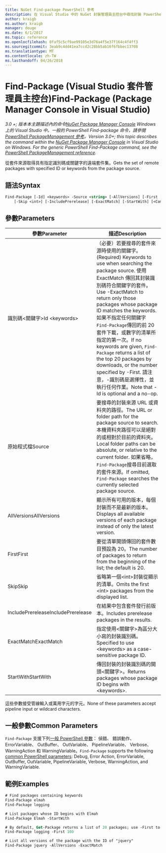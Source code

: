 ```yaml
---
title: NuGet Find-package PowerShell 參考
description: 在 Visual Studio 中的 NuGet 封裝管理員主控台中尋找封裝 PowerShell 命令的參考。
author: kraigb
ms.author: kraigb
manager: douge
ms.date: 6/1/2017
ms.topic: reference
ms.openlocfilehash: 0faf5c5cf9ae99105e3d76a4f5e37f164c4f4ff3
ms.sourcegitcommit: 3eab9c4dd41ea7ccd2c28bb5ab16f6fbbec13708
ms.translationtype: MT
ms.contentlocale: zh-TW
ms.lasthandoff: 04/26/2018
---
```

# <a name="find-package-package-manager-console-in-visual-studio"></a><span data-ttu-id="5be75-103">Find-Package (Visual Studio 套件管理員主控台)</span><span class="sxs-lookup"><span data-stu-id="5be75-103">Find-Package (Package Manager Console in Visual Studio)</span></span>

<span data-ttu-id="5be75-104">*3.0 +; 版本本主題描述內的命令[NuGet Package Manager Console](package-manager-console.md) Windows 上的 Visual Studio 中。一般的 PowerShell Find-package 命令，請參閱[PowerShell PackageManagement 參考](/powershell/module/packagemanagement/?view=powershell-6)。*</span><span class="sxs-lookup"><span data-stu-id="5be75-104">*Version 3.0+; this topic describes the command within the [NuGet Package Manager Console](package-manager-console.md) in Visual Studio on Windows. For the generic PowerShell Find-Package command, see the [PowerShell PackageManagement reference](/powershell/module/packagemanagement/?view=powershell-6).*</span></span>

<span data-ttu-id="5be75-105">從套件來源取得具有指定識別碼或關鍵字的遠端套件集。</span><span class="sxs-lookup"><span data-stu-id="5be75-105">Gets the set of remote packages with specified ID or keywords from the package source.</span></span>

## <a name="syntax"></a><span data-ttu-id="5be75-106">語法</span><span class="sxs-lookup"><span data-stu-id="5be75-106">Syntax</span></span>

```ps
Find-Package [-Id] <keywords> -Source <string> [-AllVersions] [-First [<int>]]
    [-Skip <int>] [-IncludePrerelease] [-ExactMatch] [-StartWith] [<CommonParameters>]
```

## <a name="parameters"></a><span data-ttu-id="5be75-107">參數</span><span class="sxs-lookup"><span data-stu-id="5be75-107">Parameters</span></span>

| <span data-ttu-id="5be75-108">參數</span><span class="sxs-lookup"><span data-stu-id="5be75-108">Parameter</span></span> | <span data-ttu-id="5be75-109">描述</span><span class="sxs-lookup"><span data-stu-id="5be75-109">Description</span></span> |
| --- | --- |
| <span data-ttu-id="5be75-110">識別碼&lt;關鍵字&gt;</span><span class="sxs-lookup"><span data-stu-id="5be75-110">Id &lt;keywords&gt;</span></span> | <span data-ttu-id="5be75-111">（必要）若要搜尋的套件來源時使用的關鍵字。</span><span class="sxs-lookup"><span data-stu-id="5be75-111">(Required) Keywords to use when searching the package source.</span></span> <span data-ttu-id="5be75-112">使用 ExactMatch 傳回其封裝識別碼符合關鍵字的套件。</span><span class="sxs-lookup"><span data-stu-id="5be75-112">Use -ExactMatch to return only those packages whose package ID matches the keywords.</span></span> <span data-ttu-id="5be75-113">如果不指定任何關鍵字`Find-Package`傳回的前 20 套件下載，或數字的清單所指定的第一次。</span><span class="sxs-lookup"><span data-stu-id="5be75-113">If no keywords are given, `Find-Package` returns a list of the top 20 packages by downloads, or the number specified by -First.</span></span> <span data-ttu-id="5be75-114">請注意，-識別碼是選擇性，並執行任何作業。</span><span class="sxs-lookup"><span data-stu-id="5be75-114">Note that -Id is optional and a no-op.</span></span> |
| <span data-ttu-id="5be75-115">原始程式檔</span><span class="sxs-lookup"><span data-stu-id="5be75-115">Source</span></span> | <span data-ttu-id="5be75-116">要搜尋的封裝來源 URL 或資料夾的路徑。</span><span class="sxs-lookup"><span data-stu-id="5be75-116">The URL or folder path for the package source to search.</span></span> <span data-ttu-id="5be75-117">本機資料夾路徑可以是絕對的或相對於目前的資料夾。</span><span class="sxs-lookup"><span data-stu-id="5be75-117">Local folder paths can be absolute, or relative to the current folder.</span></span> <span data-ttu-id="5be75-118">如果省略，`Find-Package`搜尋目前選取的套件來源。</span><span class="sxs-lookup"><span data-stu-id="5be75-118">If omitted, `Find-Package` searches the currently selected package source.</span></span> |
| <span data-ttu-id="5be75-119">AllVersions</span><span class="sxs-lookup"><span data-stu-id="5be75-119">AllVersions</span></span> | <span data-ttu-id="5be75-120">顯示所有可用的版本，每個封裝而不是最新的版本。</span><span class="sxs-lookup"><span data-stu-id="5be75-120">Displays all available versions of each package instead of only the latest version.</span></span> |
| <span data-ttu-id="5be75-121">First</span><span class="sxs-lookup"><span data-stu-id="5be75-121">First</span></span> | <span data-ttu-id="5be75-122">要從清單開頭傳回的套件數目預設為 20。</span><span class="sxs-lookup"><span data-stu-id="5be75-122">The number of packages to return from the beginning of the list; the default is 20.</span></span> |
| <span data-ttu-id="5be75-123">Skip</span><span class="sxs-lookup"><span data-stu-id="5be75-123">Skip</span></span> | <span data-ttu-id="5be75-124">省略第一個&lt;int&gt;封裝從顯示的清單。</span><span class="sxs-lookup"><span data-stu-id="5be75-124">Omits the first &lt;int&gt; packages from the displayed list.</span></span>  |
| <span data-ttu-id="5be75-125">IncludePrerelease</span><span class="sxs-lookup"><span data-stu-id="5be75-125">IncludePrerelease</span></span> | <span data-ttu-id="5be75-126">在結果中包含套件發行前版本。</span><span class="sxs-lookup"><span data-stu-id="5be75-126">Includes prerelease packages in the results.</span></span> |
| <span data-ttu-id="5be75-127">ExactMatch</span><span class="sxs-lookup"><span data-stu-id="5be75-127">ExactMatch</span></span> | <span data-ttu-id="5be75-128">指定使用&lt;關鍵字&gt;為區分大小寫的封裝識別碼。</span><span class="sxs-lookup"><span data-stu-id="5be75-128">Specified to use &lt;keywords&gt; as a case-sensitive package ID.</span></span> |
| <span data-ttu-id="5be75-129">StartWith</span><span class="sxs-lookup"><span data-stu-id="5be75-129">StartWith</span></span> | <span data-ttu-id="5be75-130">傳回封裝的封裝識別碼的開頭&lt;關鍵字&gt;。</span><span class="sxs-lookup"><span data-stu-id="5be75-130">Returns packages whose package ID begins with &lt;keywords&gt;.</span></span> |

<span data-ttu-id="5be75-131">這些參數接受管線輸入或萬用字元的字元。</span><span class="sxs-lookup"><span data-stu-id="5be75-131">None of these parameters accept pipeline input or wildcard characters.</span></span>

## <a name="common-parameters"></a><span data-ttu-id="5be75-132">一般參數</span><span class="sxs-lookup"><span data-stu-id="5be75-132">Common Parameters</span></span>

<span data-ttu-id="5be75-133">`Find-Package` 支援下列[一般 PowerShell 參數](http://go.microsoft.com/fwlink/?LinkID=113216)： 偵錯、 錯誤動作、 ErrorVariable、 OutBuffer、 OutVariable、 PipelineVariable、 Verbose、 WarningAction 和 WarningVariable。</span><span class="sxs-lookup"><span data-stu-id="5be75-133">`Find-Package` supports the following [common PowerShell parameters](http://go.microsoft.com/fwlink/?LinkID=113216): Debug, Error Action, ErrorVariable, OutBuffer, OutVariable, PipelineVariable, Verbose, WarningAction, and WarningVariable.</span></span>

## <a name="examples"></a><span data-ttu-id="5be75-134">範例</span><span class="sxs-lookup"><span data-stu-id="5be75-134">Examples</span></span>

```ps
# Find packages containing keywords
Find-Package elmah
Find-Package logging

# List packages whose ID begins with Elmah
Find-Package Elmah -StartWith

# By default, Get-Package returns a list of 20 packages; use -First to show more
Find-Package logging -First 100

# List all versions of the package with the ID of "jquery"
Find-Package jquery -AllVersions -ExactMatch
```
